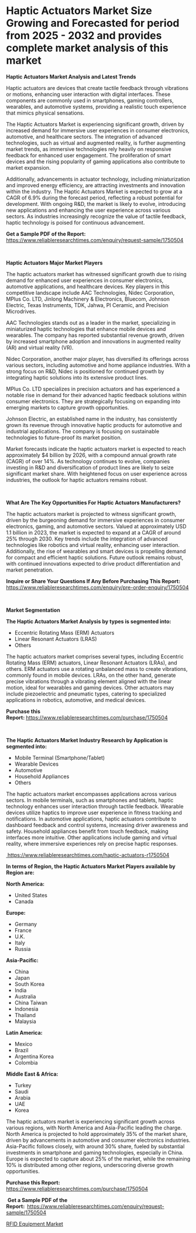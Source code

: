 <p><h1>Haptic Actuators Market Size Growing and Forecasted for period from 2025 - 2032 and provides complete market analysis of this market</h1></p><p><strong>Haptic Actuators Market Analysis and Latest Trends</strong></p>
<p><p>Haptic actuators are devices that create tactile feedback through vibrations or motions, enhancing user interaction with digital interfaces. These components are commonly used in smartphones, gaming controllers, wearables, and automotive systems, providing a realistic touch experience that mimics physical sensations.</p><p>The Haptic Actuators Market is experiencing significant growth, driven by increased demand for immersive user experiences in consumer electronics, automotive, and healthcare sectors. The integration of advanced technologies, such as virtual and augmented reality, is further augmenting market trends, as immersive technologies rely heavily on responsive feedback for enhanced user engagement. The proliferation of smart devices and the rising popularity of gaming applications also contribute to market expansion.</p><p>Additionally, advancements in actuator technology, including miniaturization and improved energy efficiency, are attracting investments and innovation within the industry. The Haptic Actuators Market is expected to grow at a CAGR of 6.9% during the forecast period, reflecting a robust potential for development. With ongoing R&D, the market is likely to evolve, introducing new applications and enhancing the user experience across various sectors. As industries increasingly recognize the value of tactile feedback, haptic technology is poised for continuous advancement.</p></p>
<p><strong>Get a Sample PDF of the Report:&nbsp;</strong> <a href="https://www.reliableresearchtimes.com/enquiry/request-sample/1750504?utm_campaign=2123&utm_medium=2&utm_source=Github&utm_content=ia&utm_term=11022025&utm_id=haptic-actuators">https://www.reliableresearchtimes.com/enquiry/request-sample/1750504</a></p>
<p>&nbsp;</p>
<p><strong>Haptic Actuators Major Market Players</strong></p>
<p><p>The haptic actuators market has witnessed significant growth due to rising demand for enhanced user experiences in consumer electronics, automotive applications, and healthcare devices. Key players in this competitive landscape include AAC Technologies, Nidec Corporation, MPlus Co. LTD, Jinlong Machinery & Electronics, Bluecom, Johnson Electric, Texas Instruments, TDK, Jahwa, PI Ceramic, and Precision Microdrives.</p><p>AAC Technologies stands out as a leader in the market, specializing in miniaturized haptic technologies that enhance mobile devices and wearables. The company has reported substantial revenue growth, driven by increased smartphone adoption and innovations in augmented reality (AR) and virtual reality (VR).</p><p>Nidec Corporation, another major player, has diversified its offerings across various sectors, including automotive and home appliance industries. With a strong focus on R&D, Nidec is positioned for continued growth by integrating haptic solutions into its extensive product lines.</p><p>MPlus Co. LTD specializes in precision actuators and has experienced a notable rise in demand for their advanced haptic feedback solutions within consumer electronics. They are strategically focusing on expanding into emerging markets to capture growth opportunities.</p><p>Johnson Electric, an established name in the industry, has consistently grown its revenue through innovative haptic products for automotive and industrial applications. The company is focusing on sustainable technologies to future-proof its market position.</p><p>Market forecasts indicate the haptic actuators market is expected to reach approximately $4 billion by 2026, with a compound annual growth rate (CAGR) of over 14%. As technology continues to evolve, companies investing in R&D and diversification of product lines are likely to seize significant market share. With heightened focus on user experience across industries, the outlook for haptic actuators remains robust.</p></p>
<p>&nbsp;</p>
<p><strong>What Are The Key Opportunities For Haptic Actuators Manufacturers?</strong></p>
<p><p>The haptic actuators market is projected to witness significant growth, driven by the burgeoning demand for immersive experiences in consumer electronics, gaming, and automotive sectors. Valued at approximately USD 1.1 billion in 2023, the market is expected to expand at a CAGR of around 25% through 2030. Key trends include the integration of advanced technologies like robotics and virtual reality, enhancing user interaction. Additionally, the rise of wearables and smart devices is propelling demand for compact and efficient haptic solutions. Future outlook remains robust, with continued innovations expected to drive product differentiation and market penetration.</p></p>
<p><strong>Inquire or Share Your Questions If Any Before Purchasing This Report:</strong> <a href="https://www.reliableresearchtimes.com/enquiry/pre-order-enquiry/1750504?utm_campaign=2123&utm_medium=2&utm_source=Github&utm_content=ia&utm_term=11022025&utm_id=haptic-actuators">https://www.reliableresearchtimes.com/enquiry/pre-order-enquiry/1750504</a></p>
<p>&nbsp;</p>
<p><strong>Market Segmentation</strong></p>
<p><strong>The Haptic Actuators Market Analysis by types is segmented into:</strong></p>
<p><ul><li>Eccentric Rotating Mass (ERM) Actuators</li><li>Linear Resonant Actuators (LRAS)</li><li>Others</li></ul></p>
<p><p>The haptic actuators market comprises several types, including Eccentric Rotating Mass (ERM) actuators, Linear Resonant Actuators (LRAs), and others. ERM actuators use a rotating unbalanced mass to create vibrations, commonly found in mobile devices. LRAs, on the other hand, generate precise vibrations through a vibrating element aligned with the linear motion, ideal for wearables and gaming devices. Other actuators may include piezoelectric and pneumatic types, catering to specialized applications in robotics, automotive, and medical devices.</p></p>
<p><strong>Purchase this Report:&nbsp;</strong><a href="https://www.reliableresearchtimes.com/purchase/1750504?utm_campaign=2123&utm_medium=2&utm_source=Github&utm_content=ia&utm_term=11022025&utm_id=haptic-actuators">https://www.reliableresearchtimes.com/purchase/1750504</a></p>
<p>&nbsp;</p>
<p><strong>The Haptic Actuators Market Industry Research by Application is segmented into:</strong></p>
<p><ul><li>Mobile Terminal (Smartphone/Tablet)</li><li>Wearable Devices</li><li>Automotive</li><li>Household Appliances</li><li>Others</li></ul></p>
<p><p>The haptic actuators market encompasses applications across various sectors. In mobile terminals, such as smartphones and tablets, haptic technology enhances user interaction through tactile feedback. Wearable devices utilize haptics to improve user experience in fitness tracking and notifications. In automotive applications, haptic actuators contribute to dashboard feedback and control systems, increasing driver awareness and safety. Household appliances benefit from touch feedback, making interfaces more intuitive. Other applications include gaming and virtual reality, where immersive experiences rely on precise haptic responses.</p></p>
<p><a href="https://www.reliableresearchtimes.com/haptic-actuators-r1750504?utm_campaign=2123&utm_medium=2&utm_source=Github&utm_content=ia&utm_term=11022025&utm_id=haptic-actuators">&nbsp;https://www.reliableresearchtimes.com/haptic-actuators-r1750504</a></p>
<p><strong>In terms of Region, the Haptic Actuators Market Players available by Region are:</strong></p>
<p>
    <p> <strong> North America: </strong>
        <ul>
            <li>United States</li>
            <li>Canada</li>
        </ul>
        </p> 
    <p> <strong> Europe: </strong>
        <ul>
            <li>Germany</li>
            <li>France</li>
            <li>U.K.</li>
            <li>Italy</li>
            <li>Russia</li>
        </ul>
        </p> 
    <p> <strong> Asia-Pacific: </strong>
        <ul>
            <li>China</li>
            <li>Japan</li>
            <li>South Korea</li>
            <li>India</li>
            <li>Australia</li>
            <li>China Taiwan</li>
            <li>Indonesia</li>
            <li>Thailand</li>
            <li>Malaysia</li>
        </ul>
        </p> 
    <p> <strong> Latin America: </strong>
        <ul>
            <li>Mexico</li>
            <li>Brazil</li>
            <li>Argentina Korea</li>
            <li>Colombia</li>
        </ul>
        </p> 
    <p> <strong> Middle East & Africa: </strong>
        <ul>
            <li>Turkey</li>
            <li>Saudi</li>
            <li>Arabia</li>
            <li>UAE</li>
            <li>Korea</li>
        </ul>
    </p>
    </p>
<p><p>The haptic actuators market is experiencing significant growth across various regions, with North America and Asia-Pacific leading the charge. North America is projected to hold approximately 35% of the market share, driven by advancements in automotive and consumer electronics industries. Asia-Pacific follows closely, with around 30% share, fueled by substantial investments in smartphone and gaming technologies, especially in China. Europe is expected to capture about 25% of the market, while the remaining 10% is distributed among other regions, underscoring diverse growth opportunities.</p></p>
<p><strong>Purchase this Report: </strong><a href="https://www.reliableresearchtimes.com/purchase/1750504?utm_campaign=2123&utm_medium=2&utm_source=Github&utm_content=ia&utm_term=11022025&utm_id=haptic-actuators">https://www.reliableresearchtimes.com/purchase/1750504</a></p>
<p>&nbsp;<strong>Get a Sample PDF of the Report:&nbsp;&nbsp;</strong><a href="https://www.reliableresearchtimes.com/enquiry/request-sample/1750504?utm_campaign=2123&utm_medium=2&utm_source=Github&utm_content=ia&utm_term=11022025&utm_id=haptic-actuators">https://www.reliableresearchtimes.com/enquiry/request-sample/1750504</a></p>
<p><strong></strong></p>
<p><p><a href="https://github.com/mcfred89/Market-Research-Report-List-1/blob/main/rfid-equipment-market.md?utm_campaign=2123&utm_medium=2&utm_source=Github&utm_content=ia&utm_term=11022025&utm_id=haptic-actuators">RFID Equipment Market</a></p></p>